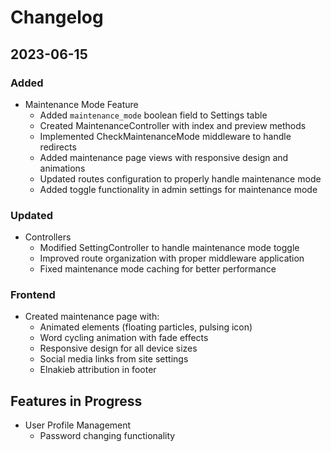 # Changelog

## 2023-06-15

### Added
- Maintenance Mode Feature
  - Added `maintenance_mode` boolean field to Settings table
  - Created MaintenanceController with index and preview methods
  - Implemented CheckMaintenanceMode middleware to handle redirects
  - Added maintenance page views with responsive design and animations
  - Updated routes configuration to properly handle maintenance mode
  - Added toggle functionality in admin settings for maintenance mode

### Updated
- Controllers
  - Modified SettingController to handle maintenance mode toggle
  - Improved route organization with proper middleware application
  - Fixed maintenance mode caching for better performance

### Frontend
- Created maintenance page with:
  - Animated elements (floating particles, pulsing icon)
  - Word cycling animation with fade effects
  - Responsive design for all device sizes
  - Social media links from site settings
  - Elnakieb attribution in footer

## Features in Progress
- User Profile Management
  - Password changing functionality 